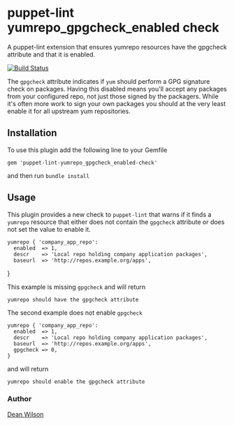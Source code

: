 # puppet-lint yumrepo_gpgcheck_enabled check #

A puppet-lint extension that ensures yumrepo resources have the gpgcheck
attribute and that it is enabled.

[![Build Status](https://travis-ci.org/deanwilson/puppet-lint-yumrepo_gpgcheck_enabled-check.svg?branch=master)](https://travis-ci.org/deanwilson/puppet-lint-yumrepo_gpgcheck_enabled-check)

The `gpgcheck` attribute indicates if `yum` should perform a GPG
signature check on packages. Having this disabled means you'll accept
any packages from your configured repo, not just those signed by the
packagers. While it's often more work to sign your own packages you should
at the very least enable it for all upstream yum repositories.

## Installation ##

To use this plugin add the following line to your Gemfile

    gem 'puppet-lint-yumrepo_gpgcheck_enabled-check'

and then run `bundle install`

## Usage ##

This plugin provides a new check to `puppet-lint` that warns if it finds
a `yumrepo` resource that either does not contain the `gpgcheck` attribute
or does not set the value to enable it.

    yumrepo { 'company_app_repo':
      enabled  => 1,
      descr    => 'Local repo holding company application packages',
      baseurl  => 'http://repos.example.org/apps',
   }

This example is missing `gpgcheck` and will return

    yumrepo should have the gpgcheck attribute

The second example does not enable `gpgcheck`

    yumrepo { 'company_app_repo':
      enabled  => 1,
      descr    => 'Local repo holding company application packages',
      baseurl  => 'http://repos.example.org/apps',
      gpgcheck => 0,
    }

and will return

    yumrepo should enable the gpgcheck attribute

### Author ###
[Dean Wilson](http://www.unixdaemon.net)
